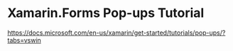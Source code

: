 # Xamarin.Forms Pop-ups Tutorial #

<https://docs.microsoft.com/en-us/xamarin/get-started/tutorials/pop-ups/?tabs=vswin>
